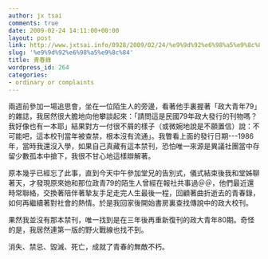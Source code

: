 ```yaml
---
author: jx tsai
comments: true
date: 2009-02-24 14:11:00+00:00
layout: post
link: http://www.jxtsai.info/0928/2009/02/24/%e9%9d%92%e6%98%a5%e9%8c%84/
slug: '%e9%9d%92%e6%98%a5%e9%8c%84'
title: 青春錄
wordpress_id: 264
categories:
- ordinary or complaints
---
```


兩週前參加一場追思會，坐在一位陌生人的旁邊，看著他手裏握著「政大青年79」的雜誌，我居然很大膽地向他攀談起來：「請問這是民國79年政大發行的刊物嗎？我好像也有一本耶」結果對方一付很不屑的樣子（或微婉地說是不願置信）說：不可能吧，這本校刊當年被查禁，根本沒有流通」。我瞥看上面的發行日期---1986年，當時我還沒入學，如果自己真藏有這本禁刊，恐怕唯一來源是異議社團當中存留少數孤本中搶下，我很不甘心地這樣辯解著。  
  
  
原本幾乎已經忘了此事，直到今天中午參加堂兄的告別式，儀式結束後我和堂姊聊著天，才發現原來她和那位政青79的陌生人曾經在報社共事過＠＠，他們最近還時常聯絡，交換著陪伴著摯友手足走完人生最後一程，回顧著曲折逝去的青春錄，如何再繼續著對社會的熱情。於是我回家後開始書房裏查找傳說中的政大校刊。  
  
  
果然我並沒有那本禁刊，唯一找到是在三年後再重新復刊的政大青年80期。奇怪的是，我居然連第一版的野火戰線也找不到。  
  
  
消失、禁忌、毀滅、死亡，成就了青春的無敵不朽。
